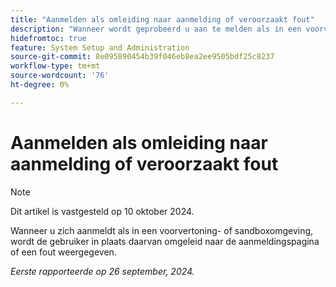 ```yaml
---
title: "Aanmelden als omleiding naar aanmelding of veroorzaakt fout"
description: "Wanneer wordt geprobeerd u aan te melden als in een voorvertoning- of sandboxomgeving, wordt de gebruiker in plaats daarvan omgeleid naar de aanmeldingspagina of een fout weergegeven."
hidefromtoc: true
feature: System Setup and Administration
source-git-commit: 8e095890454b39f046eb8ea2ee9505bdf25c8237
workflow-type: tm+mt
source-wordcount: '76'
ht-degree: 0%

---
```



# Aanmelden als omleiding naar aanmelding of veroorzaakt fout

>[!NOTE]
>
>Dit artikel is vastgesteld op 10 oktober 2024.

Wanneer u zich aanmeldt als in een voorvertoning- of sandboxomgeving, wordt de gebruiker in plaats daarvan omgeleid naar de aanmeldingspagina of een fout weergegeven.

_Eerste rapporteerde op 26 september, 2024._
